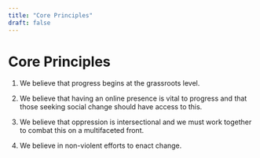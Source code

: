 ```yaml
---
title: "Core Principles"
draft: false
---
```


# Core Principles

1. We believe that progress begins at the grassroots level.

1. We believe that having an online presence is vital to progress and that
those seeking social change should have access to this.

1. We believe that oppression is intersectional and we must work together to
combat this on a multifaceted front.

1. We believe in non-violent efforts to enact change.

